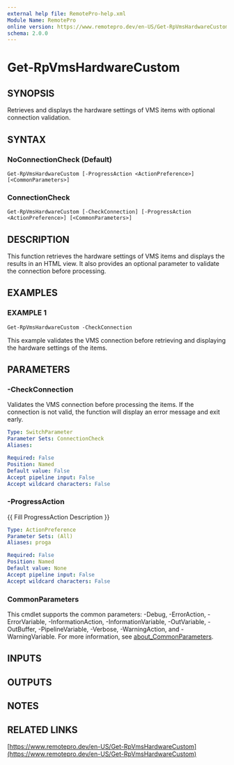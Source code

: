 ```yaml
---
external help file: RemotePro-help.xml
Module Name: RemotePro
online version: https://www.remotepro.dev/en-US/Get-RpVmsHardwareCustom
schema: 2.0.0
---
```


# Get-RpVmsHardwareCustom

## SYNOPSIS
Retrieves and displays the hardware settings of VMS items with optional
connection validation.

## SYNTAX

### NoConnectionCheck (Default)
```
Get-RpVmsHardwareCustom [-ProgressAction <ActionPreference>] [<CommonParameters>]
```

### ConnectionCheck
```
Get-RpVmsHardwareCustom [-CheckConnection] [-ProgressAction <ActionPreference>] [<CommonParameters>]
```

## DESCRIPTION
This function retrieves the hardware settings of VMS items and displays the
results in an HTML view.
It also provides an optional parameter to validate the connection before
processing.

## EXAMPLES

### EXAMPLE 1
```
Get-RpVmsHardwareCustom -CheckConnection
```

This example validates the VMS connection before retrieving and
displaying the hardware settings of the items.

## PARAMETERS

### -CheckConnection
Validates the VMS connection before processing the items.
If the connection is not valid, the function will display an error message
and exit early.

```yaml
Type: SwitchParameter
Parameter Sets: ConnectionCheck
Aliases:

Required: False
Position: Named
Default value: False
Accept pipeline input: False
Accept wildcard characters: False
```

### -ProgressAction
{{ Fill ProgressAction Description }}

```yaml
Type: ActionPreference
Parameter Sets: (All)
Aliases: proga

Required: False
Position: Named
Default value: None
Accept pipeline input: False
Accept wildcard characters: False
```

### CommonParameters
This cmdlet supports the common parameters: -Debug, -ErrorAction, -ErrorVariable, -InformationAction, -InformationVariable, -OutVariable, -OutBuffer, -PipelineVariable, -Verbose, -WarningAction, and -WarningVariable. For more information, see [about_CommonParameters](http://go.microsoft.com/fwlink/?LinkID=113216).

## INPUTS

## OUTPUTS

## NOTES

## RELATED LINKS

[https://www.remotepro.dev/en-US/Get-RpVmsHardwareCustom](https://www.remotepro.dev/en-US/Get-RpVmsHardwareCustom)

